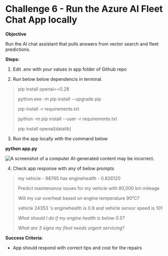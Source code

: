 # Challenge 6 - Run the Azure AI Fleet Chat App locally

**Objective**

Run the AI chat assistant that pulls answers from vector search and
fleet predictions.

**Steps:**

1.  Edit .env with your values in app folder of Github repo

2.  Run below below dependencis in terminal.

> pip install openai==0.28
>
> python.exe -m pip install --upgrade pip
>
> pip install -r requirements.txt
>
> python -m pip install --user -r requirements.txt
>
> pip install openai\[datalib\]

3.  Run the app locally with the command below

**python app.py**

![A screenshot of a computer AI-generated content may be
incorrect.](./media/image1.png)

4.  Check app response with any of below prompts

> my vehicle - 98765 has enginehealth - 0.826120
>
> Predict maintenance issues for my vehicle with 80,000 km mileage
>
> Will my car overheat based on engine temperature 90°C?
>
> vehicle 24353 's enginehealth is 0.9 and vehicle sensor speed is 101
>
> *What should I do if my engine health is below 0.5?*
>
> *What are 3 signs my fleet needs urgent servicing?*

**Success Criteria:**

- App should respond with correct tips and cost for the repairs
